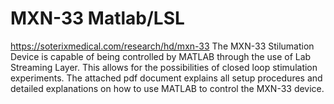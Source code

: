 # MXN-33 Matlab/LSL
https://soterixmedical.com/research/hd/mxn-33
The MXN-33 Stilumation Device is capable of being controlled by MATLAB through the use of Lab Streaming Layer.
This allows for the possibilities of closed loop stimulation experiments. The attached pdf document explains all setup
procedures and detailed explanations on how to use MATLAB to control the MXN-33 device.
